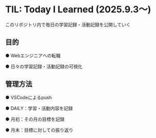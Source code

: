 # TIL: Today I Learned (2025.9.3〜)

このリポジトリ内で毎日の学習記録・活動記録を公開していく

## 目的
● Webエンジニアへの転職

● 日々の学習記録・活動記録の可視化

## 管理方法
● VSCodeによるpush

● DAILY：学習・活動内容を記録

● 月初：その月の目標を記録

● 月末：目標に対しての振り返り
